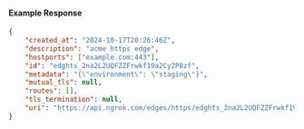 <!-- Code generated for API Clients. DO NOT EDIT. -->

#### Example Response

```json
{
	"created_at": "2024-10-17T20:26:46Z",
	"description": "acme https edge",
	"hostports": ["example.com:443"],
	"id": "edghts_2na2L2UQFZZFrwkf19a2Cy2P8zf",
	"metadata": "{\"environment\": \"staging\"}",
	"mutual_tls": null,
	"routes": [],
	"tls_termination": null,
	"uri": "https://api.ngrok.com/edges/https/edghts_2na2L2UQFZZFrwkf19a2Cy2P8zf"
}
```
